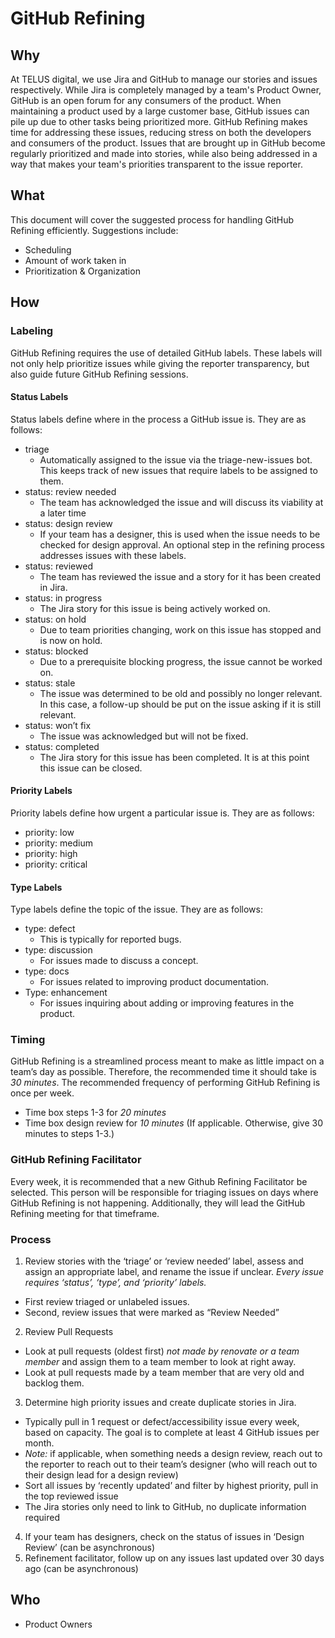 # GitHub Refining

## Why

At TELUS digital, we use Jira and GitHub to manage our stories and issues respectively. While Jira is completely managed by a team's Product Owner, GitHub is an open forum for any consumers of the product. When maintaining a product used by a large customer base, GitHub issues can pile up due to other tasks being prioritized more. GitHub Refining makes time for addressing these issues, reducing stress on both the developers and consumers of the product. Issues that are brought up in GitHub become regularly prioritized and made into stories, while also being addressed in a way that makes your team's priorities transparent to the issue reporter.

## What

This document will cover the suggested process for handling GitHub Refining efficiently. Suggestions include:

- Scheduling
- Amount of work taken in
- Prioritization & Organization

## How

### Labeling

GitHub Refining requires the use of detailed GitHub labels. These labels will not only help prioritize issues while giving the reporter transparency, but also guide future GitHub Refining sessions.

#### Status Labels

Status labels define where in the process a GitHub issue is. They are as follows:

- triage
  - Automatically assigned to the issue via the triage-new-issues bot. This keeps track of new issues that require labels to be assigned to them.
- status: review needed
  - The team has acknowledged the issue and will discuss its viability at a later time
- status: design review
  - If your team has a designer, this is used when the issue needs to be checked for design approval. An optional step in the refining process addresses issues with these labels.
- status: reviewed
  - The team has reviewed the issue and a story for it has been created in Jira.
- status: in progress
  - The Jira story for this issue is being actively worked on.
- status: on hold
  - Due to team priorities changing, work on this issue has stopped and is now on hold.
- status: blocked
  - Due to a prerequisite blocking progress, the issue cannot be worked on.
- status: stale
  - The issue was determined to be old and possibly no longer relevant. In this case, a follow-up should be put on the issue asking if it is still relevant.
- status: won’t fix
  - The issue was acknowledged but will not be fixed.
- status: completed
  - The Jira story for this issue has been completed. It is at this point this issue can be closed.

#### Priority Labels

Priority labels define how urgent a particular issue is. They are as follows:

- priority: low
- priority: medium
- priority: high
- priority: critical

#### Type Labels

Type labels define the topic of the issue. They are as follows:

- type: defect
  - This is typically for reported bugs.
- type: discussion
  - For issues made to discuss a concept.
- type: docs
  - For issues related to improving product documentation.
- Type: enhancement
  - For issues inquiring about adding or improving features in the product.

### Timing

GitHub Refining is a streamlined process meant to make as little impact on a team’s day as possible. Therefore, the recommended time it should take is _30 minutes_. The recommended frequency of performing GitHub Refining is once per week.

- Time box steps 1-3 for _20 minutes_
- Time box design review for _10 minutes_ (If applicable. Otherwise, give 30 minutes to steps 1-3.)

### GitHub Refining Facilitator

Every week, it is recommended that a new Github Refining Facilitator be selected. This person will be responsible for triaging issues on days where GitHub Refining is not happening. Additionally, they will lead the GitHub Refining meeting for that timeframe.

### Process

1. Review stories with the ‘triage’ or ‘review needed’ label, assess and assign an appropriate label, and rename the issue if unclear. _Every issue requires ‘status’, ‘type’, and ‘priority’ labels._
  - First review triaged or unlabeled issues.
  - Second, review issues that were marked as “Review Needed”

2. Review Pull Requests
  - Look at pull requests (oldest first) _not made by renovate or a team member_ and assign them to a team member to look at right away.
  - Look at pull requests made by a team member that are very old and backlog them.

3. Determine high priority issues and create duplicate stories in Jira.
  - Typically pull in 1 request or defect/accessibility issue every week, based on capacity. The goal is to complete at least 4 GitHub issues per month.
  - _Note:_ if applicable, when something needs a design review, reach out to the reporter to reach out to their team’s designer (who will reach out to their design lead for a design review)
  - Sort all issues by ‘recently updated’ and filter by highest priority, pull in the top reviewed issue
  - The Jira stories only need to link to GitHub, no duplicate information required

4. If your team has designers, check on the status of issues in ‘Design Review’ (can be asynchronous)
5. Refinement facilitator, follow up on any issues last updated over 30 days ago (can be asynchronous)

## Who

- Product Owners
